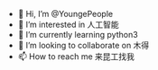 - 👋 Hi, I’m @YoungePeople
- 👀 I’m interested in 人工智能
- 🌱 I’m currently learning python3
- 💞️ I’m looking to collaborate on 木得
- 📫 How to reach me 来昆工找我

<!---
YoungePeople/YoungePeople is a ✨ special ✨ repository because its `README.md` (this file) appears on your GitHub profile.
You can click the Preview link to take a look at your changes.
--->
